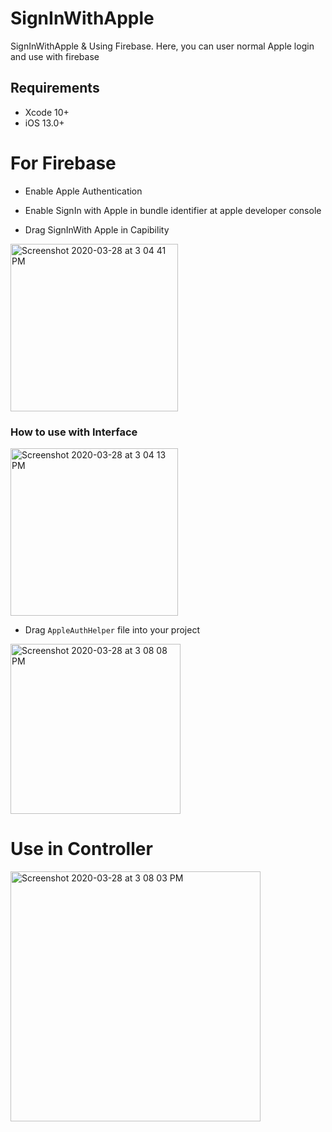 # SignInWithApple
SignInWithApple &amp; Using Firebase.
Here, you can user normal Apple login and use with firebase 

## Requirements
- Xcode 10+
- iOS 13.0+

# For Firebase 
- Enable Apple Authentication 

- Enable SignIn with Apple in bundle identifier at apple developer console 
- Drag SignInWith Apple in Capibility 

<img width="268" alt="Screenshot 2020-03-28 at 3 04 41 PM" src="https://user-images.githubusercontent.com/15169802/77820489-acbd8500-7108-11ea-8272-16de278becf7.png">

### How to use with Interface 

<img width="268" alt="Screenshot 2020-03-28 at 3 04 13 PM" src="https://user-images.githubusercontent.com/15169802/77820569-2f464480-7109-11ea-9a53-d97af50bc99c.png">

- Drag `AppleAuthHelper` file into your project

<img width="272" alt="Screenshot 2020-03-28 at 3 08 08 PM" src="https://user-images.githubusercontent.com/15169802/77820588-6583c400-7109-11ea-8cd0-290a2df4ea2a.png">


# Use in Controller 

<img width="400" alt="Screenshot 2020-03-28 at 3 08 03 PM" src="https://user-images.githubusercontent.com/15169802/77820600-792f2a80-7109-11ea-90a8-1e4ae4b81cbc.png">




